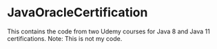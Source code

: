 # JavaOracleCertification
This contains the code from two Udemy courses for Java 8 and Java 11 certifications. Note: This is not my code. 
